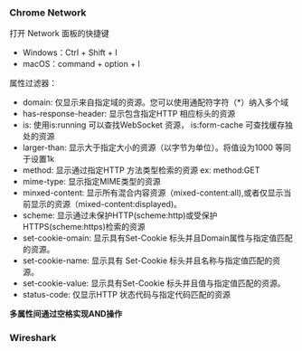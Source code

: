 ### Chrome Network


打开 Network ⾯板的快捷键
* Windows：Ctrl + Shift + I
* macOS：command + option + I


属性过滤器：

* domain: 仅显示来自指定域的资源。您可以使用通配符字符（*）纳入多个域
* has-response-header: 显示包含指定HTTP 相应标头的资源
* is: 使用is:running 可以查找WebSocket 资源， is:form-cache 可查找缓存独处的资源
* larger-than: 显示大于指定大小的资源（以字节为单位）。将值设为1000 等同于设置1k
* method: 显示通过指定HTTP 方法类型检索的资源 ex: method:GET
* mime-type: 显示指定MIME类型的资源
* minxed-content: 显示所有混合内容资源（mixed-content:all),或者仅显示当前显示的资源（mixed-content:displayed)。
* scheme: 显示通过未保护HTTP(scheme:http)或受保护 HTTPS(scheme:https)检索的资源
* set-cookie-omain: 显示具有Set-Cookie 标头并且Domain属性与指定值匹配的资源。
* set-cookie-name: 显示具有 Set-Cookie 标头并且名称与指定值匹配的资源。
* set-cookie-value: 显示具有Set-Cookie 标头并且值与指定值匹配的资源。
* status-code: 仅显示HTTP 状态代码与指定代码匹配的资源

**多属性间通过空格实现AND操作**


### Wireshark
